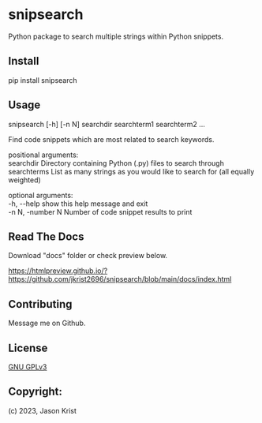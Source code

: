# snipsearch

Python package to search multiple strings within Python snippets.

## Install

pip install snipsearch

## Usage

snipsearch [-h] [-n N] searchdir searchterm1 searchterm2 ...  
  
Find code snippets which are most related to search keywords.  
  
positional arguments:  
  searchdir        Directory containing Python (.py) files to search through  
  searchterms      List as many strings as you would like to search for (all equally weighted)  
  
optional arguments:  
  -h, --help       show this help message and exit  
  -n N, -number N  Number of code snippet results to print  

## Read The Docs

Download "docs" folder or check preview below.

https://htmlpreview.github.io/?https://github.com/jkrist2696/snipsearch/blob/main/docs/index.html


## Contributing

Message me on Github.

## License

[GNU GPLv3](https://choosealicense.com/licenses/gpl-3.0/)

## Copyright:

(c) 2023, Jason Krist